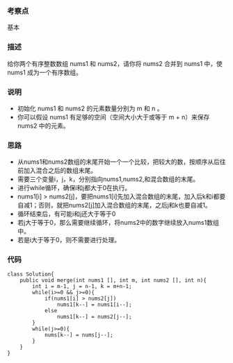 ### 考察点
基本

### 描述
给你两个有序整数数组 nums1 和 nums2，请你将 nums2 合并到 nums1 中，使 nums1 成为一个有序数组。

### 说明
* 初始化 nums1 和 nums2 的元素数量分别为 m 和 n 。
* 你可以假设 nums1 有足够的空间（空间大小大于或等于 m + n）来保存 nums2 中的元素。

### 思路
* 从nums1和nums2数组的末尾开始一个一个比较，把较大的数，按顺序从后往前加入混合之后的数组末尾。
* 需要三个变量i，j，k，分别指向nums1,nums2,和混合数组的末尾。
* 进行while循环，确保i和j都大于0在执行。
* nums1[i] > nums2[j]，要把nums1[i]先加入混合数组的末尾，加入后k和i都要自减1；否则，就把nums2[j]加入混合数组的末尾，之后j和k也要自减1。
* 循环结束后，有可能i和j还大于等于0
* 若j大于等于0，那么需要继续循环，将nums2中的数字继续放入nums1数组中。
* 若是i大于等于0，则不需要进行处理。
      
### 代码
```
class Solution{
    public void merge(int nums1 [], int m, int nums2 [], int n){
        int i = m-1, j = n-1, k = m+n-1;
        while(i>=0 && j>=0){
            if(nums1[i] > nums2[j])
                nums1[k--] = nums1[i--];
            else
                nums1[k--] = nums2[j--];     
        }
        while(j>=0){
            nums[k--] = nums[j--];
        }  
    }  
}
```
